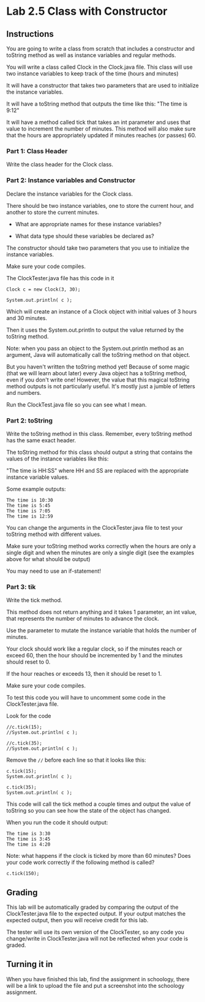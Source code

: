 # Lab 2.5 Class with Constructor

## Instructions

You are going to write a class from scratch that includes a constructor and toString method as well as instance variables and regular methods.

You will write a class called Clock in the Clock.java file. This class will use two instance variables to keep track of the time (hours and minutes)

It will have a constructor that takes two parameters that are used to initialize the instance variables.

It will have a toString method that outputs the time like this: "The time is 9:12"

It will have a method called tick that takes an int parameter and uses that value to increment the number of minutes. This method will also make sure that the hours are appropriately updated if minutes reaches (or passes) 60.

### Part 1: Class Header
Write the class header for the Clock class.

### Part 2: Instance variables and Constructor
Declare the instance variables for the Clock class.

There should be two instance variables, one to store the current hour, and another to store the current minutes.

* What are appropriate names for these instance variables?

* What data type should these variables be declared as?

The constructor should take two parameters that you use to initialize the instance variables.

Make sure your code compiles.

The ClockTester.java file has this code in it
```
Clock c = new Clock(3, 30);
    
System.out.println( c );
```
Which will create an instance of a Clock object with initial values of 3 hours and 30 minutes.

Then it uses the System.out.println to output the value returned by the toString method.

Note: when you pass an object to the System.out.println method as an argument, Java will automatically call the toString method on that object.

But you haven't written the toString method yet! Because of some magic (that we will learn about later) every Java object has a toString method, even if you don't write one! However, the value that this magical toString method outputs is not particularly useful. It's mostly just a jumble of letters and numbers.

Run the ClockTest.java file so you can see what I mean.

### Part 2: toString
Write the toString method in this class. Remember, every toString method has the same exact header.

The toString method for this class should output a string that contains the values of the instance variables like this:

"The time is HH:SS" where HH and SS are replaced with the appropriate instance variable values.

Some example outputs:
```
The time is 10:30
The time is 5:45
The time is 7:05
The time is 12:59
```
You can change the arguments in the ClockTester.java file to test your toString method with different values.

Make sure your toString method works correctly when the hours are only a single digit and when the minutes are only a single digit (see the examples above for what should be output)

You may need to use an if-statement!

### Part 3: tik
Write the tick method.

This method does not return anything and it takes 1 parameter, an int value, that represents the number of minutes to advance the clock.

Use the parameter to mutate the instance variable that holds the number of minutes.

Your clock should work like a regular clock, so if the minutes reach or exceed 60, then the hour should be incremented by 1 and the minutes should reset to 0.

If the hour reaches or exceeds 13, then it should be reset to 1.

Make sure your  code compiles.

To test this code you will have to uncomment some code in the ClockTester.java file.

Look for the code
```
//c.tick(15);
//System.out.println( c );
    
//c.tick(35);
//System.out.println( c );
```
Remove the ```//``` before each line so that it looks like this:
```
c.tick(15);
System.out.println( c );
    
c.tick(35);
System.out.println( c );
```
This code will call the tick method a couple times and output the value of toString so you can see how the state of the object has changed.

When you run the code it should output:
```
The time is 3:30
The time is 3:45
The time is 4:20
```
Note: what happens if the clock is ticked by more than 60 minutes? Does your code work correctly if the following method is called?
```
c.tick(150);
```

## Grading

This lab will be automatically graded by comparing the output of the ClockTester.java file to the expected output. If your output matches the expected output, then you will receive credit for this lab.

The tester will use its own version of the ClockTester, so any code you change/write in ClockTester.java will not be reflected when your code is graded.

## Turning it in

When you have finished this lab, find the assignment in schoology, there will be a link to upload the file and put a screenshot into the schoology assignment.
